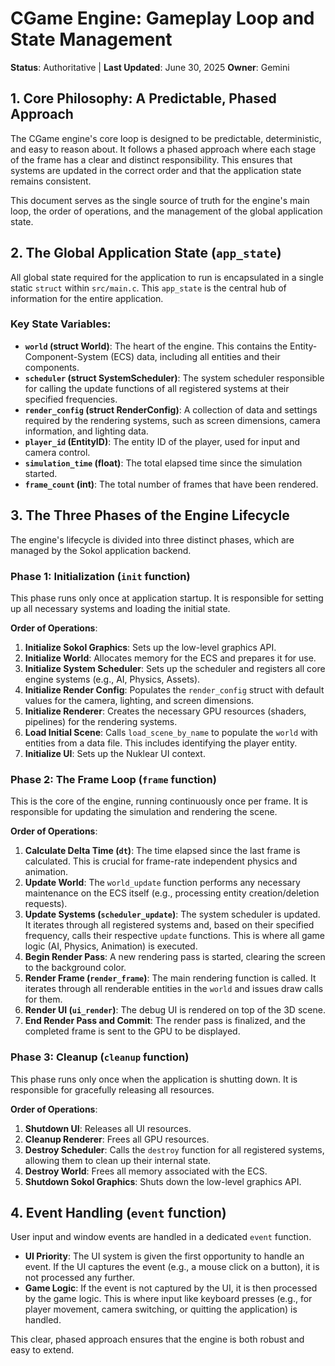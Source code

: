 # CGame Engine: Gameplay Loop and State Management

**Status**: Authoritative | **Last Updated**: June 30, 2025
**Owner**: Gemini

## 1. Core Philosophy: A Predictable, Phased Approach

The CGame engine's core loop is designed to be predictable, deterministic, and easy to reason about. It follows a phased approach where each stage of the frame has a clear and distinct responsibility. This ensures that systems are updated in the correct order and that the application state remains consistent.

This document serves as the single source of truth for the engine's main loop, the order of operations, and the management of the global application state.

## 2. The Global Application State (`app_state`)

All global state required for the application to run is encapsulated in a single static `struct` within `src/main.c`. This `app_state` is the central hub of information for the entire application.

### Key State Variables:

*   **`world` (struct World)**: The heart of the engine. This contains the Entity-Component-System (ECS) data, including all entities and their components.
*   **`scheduler` (struct SystemScheduler)**: The system scheduler responsible for calling the update functions of all registered systems at their specified frequencies.
*   **`render_config` (struct RenderConfig)**: A collection of data and settings required by the rendering systems, such as screen dimensions, camera information, and lighting data.
*   **`player_id` (EntityID)**: The entity ID of the player, used for input and camera control.
*   **`simulation_time` (float)**: The total elapsed time since the simulation started.
*   **`frame_count` (int)**: The total number of frames that have been rendered.

## 3. The Three Phases of the Engine Lifecycle

The engine's lifecycle is divided into three distinct phases, which are managed by the Sokol application backend.

### Phase 1: Initialization (`init` function)

This phase runs only once at application startup. It is responsible for setting up all necessary systems and loading the initial state.

**Order of Operations**:

1.  **Initialize Sokol Graphics**: Sets up the low-level graphics API.
2.  **Initialize World**: Allocates memory for the ECS and prepares it for use.
3.  **Initialize System Scheduler**: Sets up the scheduler and registers all core engine systems (e.g., AI, Physics, Assets).
4.  **Initialize Render Config**: Populates the `render_config` struct with default values for the camera, lighting, and screen dimensions.
5.  **Initialize Renderer**: Creates the necessary GPU resources (shaders, pipelines) for the rendering systems.
6.  **Load Initial Scene**: Calls `load_scene_by_name` to populate the `world` with entities from a data file. This includes identifying the player entity.
7.  **Initialize UI**: Sets up the Nuklear UI context.

### Phase 2: The Frame Loop (`frame` function)

This is the core of the engine, running continuously once per frame. It is responsible for updating the simulation and rendering the scene.

**Order of Operations**:

1.  **Calculate Delta Time (`dt`)**: The time elapsed since the last frame is calculated. This is crucial for frame-rate independent physics and animation.
2.  **Update World**: The `world_update` function performs any necessary maintenance on the ECS itself (e.g., processing entity creation/deletion requests).
3.  **Update Systems (`scheduler_update`)**: The system scheduler is updated. It iterates through all registered systems and, based on their specified frequency, calls their respective `update` functions. This is where all game logic (AI, Physics, Animation) is executed.
4.  **Begin Render Pass**: A new rendering pass is started, clearing the screen to the background color.
5.  **Render Frame (`render_frame`)**: The main rendering function is called. It iterates through all renderable entities in the `world` and issues draw calls for them.
6.  **Render UI (`ui_render`)**: The debug UI is rendered on top of the 3D scene.
7.  **End Render Pass and Commit**: The render pass is finalized, and the completed frame is sent to the GPU to be displayed.

### Phase 3: Cleanup (`cleanup` function)

This phase runs only once when the application is shutting down. It is responsible for gracefully releasing all resources.

**Order of Operations**:

1.  **Shutdown UI**: Releases all UI resources.
2.  **Cleanup Renderer**: Frees all GPU resources.
3.  **Destroy Scheduler**: Calls the `destroy` function for all registered systems, allowing them to clean up their internal state.
4.  **Destroy World**: Frees all memory associated with the ECS.
5.  **Shutdown Sokol Graphics**: Shuts down the low-level graphics API.

## 4. Event Handling (`event` function)

User input and window events are handled in a dedicated `event` function.

*   **UI Priority**: The UI system is given the first opportunity to handle an event. If the UI captures the event (e.g., a mouse click on a button), it is not processed any further.
*   **Game Logic**: If the event is not captured by the UI, it is then processed by the game logic. This is where input like keyboard presses (e.g., for player movement, camera switching, or quitting the application) is handled.

This clear, phased approach ensures that the engine is both robust and easy to extend.
